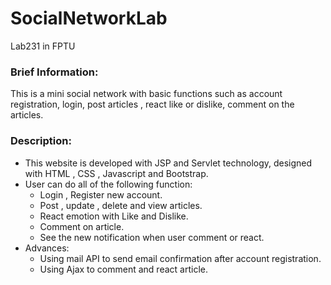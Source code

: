 # SocialNetworkLab

Lab231 in FPTU 

### Brief Information:
 This is a mini social network with basic functions such as account registration, login, post articles , react like or dislike, comment on
the articles.
### Description:
 - This website is developed with JSP and Servlet technology, designed with HTML , CSS , Javascript and Bootstrap.
 - User can do all of the following function:
   - Login , Register new account.
   - Post , update , delete and view articles.
   - React emotion with Like and Dislike.
   - Comment on article.
   - See the new notification when user comment or react.
 - Advances:
   - Using mail API to send email confirmation after account registration.
   - Using Ajax to comment and react article.
   
